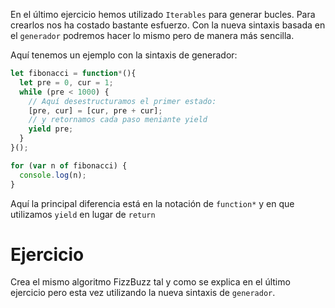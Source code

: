 En el último ejercicio hemos utilizado `Iterables` para generar bucles. Para crearlos nos ha costado bastante esfuerzo. Con la nueva sintaxis basada en el `generador` podremos hacer lo mismo pero de manera más sencilla.

Aquí tenemos un ejemplo con la sintaxis de generador:

```javascript
let fibonacci = function*(){
  let pre = 0, cur = 1;
  while (pre < 1000) {
    // Aquí desestructuramos el primer estado:
    [pre, cur] = [cur, pre + cur];
    // y retornamos cada paso meniante yield
    yield pre;
  }
}();

for (var n of fibonacci) {
  console.log(n);
}
```
Aquí la principal diferencia está en la notación de `function*` y en que utilizamos `yield` en lugar de `return`

# Ejercicio

Crea el mismo algoritmo FizzBuzz tal y como se explica en el último ejercicio pero esta vez utilizando la nueva sintaxis de `generador`.